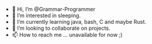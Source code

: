 - 👋 Hi, I’m @Grammar-Programmer
- 👀 I’m interested in sleeping.
- 🌱 I’m currently learning java, bash, C and maybe Rust.
- 💞️ I’m looking to collaborate on projects.
- 📫 How to reach me ... unavailable for now ;)

<!---
Grammar-Programmer/Grammar-Programmer is a ✨ special ✨ repository because its `README.md` (this file) appears on your GitHub profile.
You can click the Preview link to take a look at your changes.
--->
